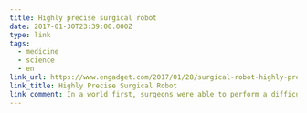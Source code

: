 ```yaml
---
title: Highly precise surgical robot
date: 2017-01-30T23:39:00.000Z
type: link
tags:
  - medicine
  - science
  - en
link_url: https://www.engadget.com/2017/01/28/surgical-robot-highly-precise-eye-surgery/
link_title: Highly Precise Surgical Robot
link_comment: In a world first, surgeons were able to perform a difficult, highly precise eye procedure with the robot’s help.
---
```

